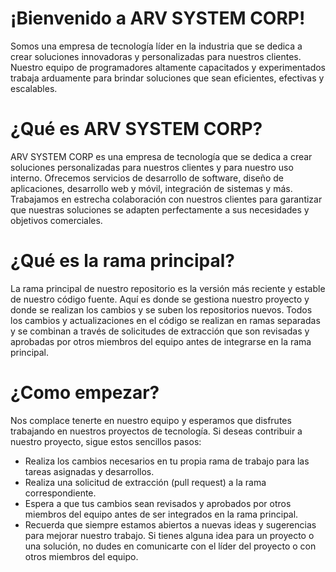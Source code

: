 
# ¡Bienvenido a ARV SYSTEM CORP!

Somos una empresa de tecnología líder en la industria que se dedica a crear soluciones innovadoras y personalizadas para nuestros clientes. Nuestro equipo de programadores altamente capacitados y experimentados trabaja arduamente para brindar soluciones que sean eficientes, efectivas y escalables.

# ¿Qué es ARV SYSTEM CORP?

ARV SYSTEM CORP es una empresa de tecnología que se dedica a crear soluciones personalizadas para nuestros clientes y para nuestro uso interno. Ofrecemos servicios de desarrollo de software, diseño de aplicaciones, desarrollo web y móvil, integración de sistemas y más. Trabajamos en estrecha colaboración con nuestros clientes para garantizar que nuestras soluciones se adapten perfectamente a sus necesidades y objetivos comerciales.

# ¿Qué es la rama principal?
La rama principal de nuestro repositorio es la versión más reciente y estable de nuestro código fuente. Aquí es donde se gestiona nuestro proyecto y donde se realizan los cambios y se suben los repositorios nuevos. Todos los cambios y actualizaciones en el código se realizan en ramas separadas y se combinan a través de solicitudes de extracción que son revisadas y aprobadas por otros miembros del equipo antes de integrarse en la rama principal.

# ¿Como empezar?

Nos complace tenerte en nuestro equipo y esperamos que disfrutes trabajando en nuestros proyectos de tecnología. Si deseas contribuir a nuestro proyecto, sigue estos sencillos pasos:

- Realiza los cambios necesarios en tu propia rama de trabajo para las tareas asignadas y desarrollos.
- Realiza una solicitud de extracción (pull request) a la rama correspondiente.
- Espera a que tus cambios sean revisados y aprobados por otros miembros del equipo antes de ser integrados en la rama principal.
- Recuerda que siempre estamos abiertos a nuevas ideas y sugerencias para mejorar nuestro trabajo. Si tienes alguna idea para un proyecto o una solución, no dudes en comunicarte con el líder del proyecto o con otros miembros del equipo.
